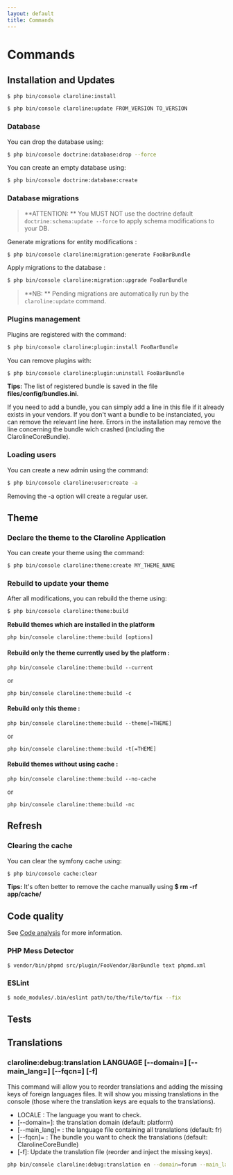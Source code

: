 ```yaml
---
layout: default
title: Commands
---
```


# Commands

## Installation and Updates

```sh
$ php bin/console claroline:install
```

```sh
$ php bin/console claroline:update FROM_VERSION TO_VERSION
```

### Database

You can drop the database using:

```sh
$ php bin/console doctrine:database:drop --force
```

You can create an empty database using:

```sh
$ php bin/console doctrine:database:create
```

### Database migrations

> **ATTENTION: ** You MUST NOT use the doctrine default `doctrine:schema:update --force` to apply 
> schema modifications to your DB.

Generate migrations for entity modifications :

```sh
$ php bin/console claroline:migration:generate FooBarBundle
```

Apply migrations to the database :

```sh
$ php bin/console claroline:migration:upgrade FooBarBundle
```

> **NB: ** Pending migrations are automatically run by the `claroline:update` command.


### Plugins management

Plugins are registered with the command:

```sh
$ php bin/console claroline:plugin:install FooBarBundle
```

You can remove plugins with:

```sh
$ php bin/console claroline:plugin:uninstall FooBarBundle
```

**Tips:** The list of registered bundle is saved in the file
**files/config/bundles.ini**.

If you need to add a bundle, you can simply add a line in this file if it
already exists in your vendors. If you don't want a bundle to be instanciated,
you can remove the relevant line here. Errors in the installation may remove the
line concerning the bundle wich crashed (including the ClarolineCoreBundle).

### Loading users

You can create a new admin using the command:

```sh
$ php bin/console claroline:user:create -a
```

Removing the -a option will create a regular user.

## Theme
### Declare the theme to the Claroline Application
You can create your theme using the command:
```sh
$ php bin/console claroline:theme:create MY_THEME_NAME
```

### Rebuild to update your theme
After all modifications, you can rebuild the theme using:
````sh
$ php bin/console claroline:theme:build
````

**Rebuild themes which are installed in the platform**

``php bin/console claroline:theme:build [options]``

#### Rebuild only the theme currently used by the platform :

``php bin/console claroline:theme:build --current``

or

``php bin/console claroline:theme:build -c``

#### Rebuild only this theme :

``php bin/console claroline:theme:build --theme[=THEME]``

or

``php bin/console claroline:theme:build -t[=THEME]``

#### Rebuild themes without using cache :

``php bin/console claroline:theme:build --no-cache``

or

``php bin/console claroline:theme:build -nc``


## Refresh

### Clearing the cache

You can clear the symfony cache using:

```sh
$ php bin/console cache:clear
```

**Tips:** It's often better to remove the cache manually using
**$ rm -rf app/cache/**


## Code quality

See [Code analysis](Claroline/sections/dev/code-analysis) for more information.

### PHP Mess Detector

```sh
$ vendor/bin/phpmd src/plugin/FooVendor/BarBundle text phpmd.xml
```

### ESLint

```sh
$ node_modules/.bin/eslint path/to/the/file/to/fix --fix
```


## Tests

## Translations

### claroline:debug:translation LANGUAGE [--domain=] [--main_lang=] [--fqcn=] [-f]

This command will allow you to reorder translations and adding the missing keys of foreign languages files. It will show you missing translations in the console (those where the translation keys are equals to the translations).

- LOCALE : The language you want to check.
- [--domain=]:  the translation domain (default: platform)
- [--main_lang]= : the language file containing all translations (default: fr)
- [--fqcn]= : The bundle you want to check the translations (default: ClarolineCoreBundle)
- [-f]: Update the translation file (reorder and inject the missing keys).

```sh
php bin/console claroline:debug:translation en --domain=forum --main_lang=fr --fqcn=ClarolineForumBundle -f`
```
